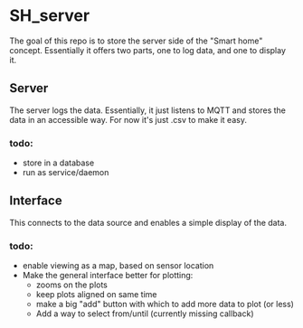 # SH_server

The goal of this repo is to store the server side of the "Smart home" concept. Essentially it offers two parts, one to 
log data, and one to display it.

## Server

The server logs the data. Essentially, it just listens to MQTT and stores the data in an accessible way. For now it's just
.csv to make it easy. 

### todo:
- store in a database
- run as service/daemon

## Interface

This connects to the data source and enables a simple display of the data. 

### todo:
- enable viewing as a map, based on sensor location
- Make the general interface better for plotting:
  - zooms on the plots
  - keep plots aligned on same time
  - make a big "add" button with which to add more data to plot (or less)
  - Add a way to select from/until (currently missing callback)
